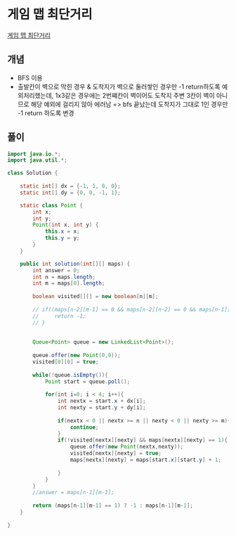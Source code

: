 # 게임 맵 최단거리

[게임 맵 최단거리](https://school.programmers.co.kr/learn/courses/30/lessons/1844)

## 개념
+ BFS 이용
+ 출발칸이 벽으로 막힌 경우 & 도착지가 벽으로 둘러쌓인 경우만 -1 return하도록 예외처리했는데, 1x3같은 경우에는 2번쨰칸이 벽이어도 도착지 주변 3칸이 벽이 아니므로 해당 예외에 걸리지 않아 에러남 => bfs 끝났는데 도착지가 그대로 1인 경우만 -1 return 하도록 변경 

## 풀이
```java
import java.io.*;
import java.util.*;

class Solution {
 
    static int[] dx = {-1, 1, 0, 0};
    static int[] dy = {0, 0, -1, 1}; 

    static class Point {
        int x;
        int y;
        Point(int x, int y) {
            this.x = x;
            this.y = y;
        }
    }

    public int solution(int[][] maps) {
        int answer = 0;
        int n = maps.length;      
        int m = maps[0].length;
        
        boolean visited[][] = new boolean[n][m];
        
        // if((maps[n-2][m-1] == 0 && maps[n-2][n-2] == 0 && maps[n-1][n-2] ==0) || maps[0][0] == 0){
        //     return -1;
        // }
        
        
        Queue<Point> queue = new LinkedList<Point>();
        
        queue.offer(new Point(0,0));
        visited[0][0] = true; 
        
        while(!queue.isEmpty()){
            Point start = queue.poll();
            
            for(int i=0; i < 4; i++){
                int nextx = start.x + dx[i];
                int nexty = start.y + dy[i];
                
                if(nextx < 0 || nextx >= n || nexty < 0 || nexty >= m){
                    continue; 
                }
                if(!visited[nextx][nexty] && maps[nextx][nexty] == 1){
                    queue.offer(new Point(nextx,nexty));
                    visited[nextx][nexty] = true;
                    maps[nextx][nexty] = maps[start.x][start.y] + 1; 
                    
                }
            }
        }
        //answer = maps[n-1][m-1];
        
        return (maps[n-1][m-1] == 1) ? -1 : maps[n-1][m-1];
    }
    
}
```